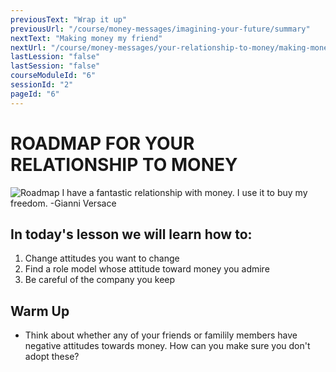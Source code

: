 ```yaml
---
previousText: "Wrap it up"
previousUrl: "/course/money-messages/imagining-your-future/summary"
nextText: "Making money my friend"
nextUrl: "/course/money-messages/your-relationship-to-money/making-money-my-friend"
lastLession: "false"
lastSession: "false"
courseModuleId: "6"
sessionId: "2"
pageId: "6"
---
```



# ROADMAP FOR YOUR RELATIONSHIP TO MONEY

![Roadmap](/assets/img/roadmap.png)
<sparkle-character-intro class="shift-up-overlap" position="right" character="jen">
I have a fantastic relationship with money. I use it to buy my freedom. 
-Gianni Versace
</sparkle-character-intro>

## In today's lesson we will learn how to:

1. Change attitudes you want to change
2. Find a role model whose attitude toward money you admire
3. Be careful of the company you keep


## Warm Up
- Think about whether any of your friends or familily members have negative attitudes towards money. How can you make sure you don't adopt these?